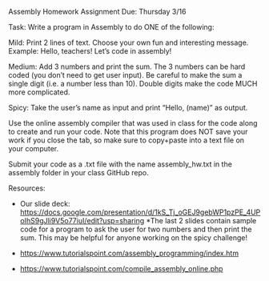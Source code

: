 Assembly Homework Assignment
Due:	Thursday 3/16

Task:	Write a program in Assembly to do ONE of the following:

Mild:		Print 2 lines of text. Choose your own fun and interesting message. 
		Example:	Hello, teachers!
				Let’s code in assembly!

Medium:	Add 3 numbers and print the sum. The 3 numbers can be hard coded 
(you don’t need to get user input). Be careful to make the sum a single digit (i.e. a number less than 10). Double digits make the code MUCH more complicated.

Spicy:		Take the user’s name as input and print “Hello, (name)” as output.


Use the online assembly compiler that was used in class for the code along to create and run your code. Note that this program does NOT save your work if you close the tab, so make sure to copy+paste into a text file on your computer.

Submit your code as a .txt file with the name assembly_hw.txt in the assembly folder in your class GitHub repo. 

Resources:

- Our slide deck: https://docs.google.com/presentation/d/1kS_Tj_oGEJ9gebWP1pzPE_4UPoIhS9gJli9V5o77iuI/edit?usp=sharing
*The last 2 slides contain sample code for a program to ask the user for two numbers and then print the sum. This may be helpful for anyone working on the spicy challenge!

 - https://www.tutorialspoint.com/assembly_programming/index.htm

- https://www.tutorialspoint.com/compile_assembly_online.php


